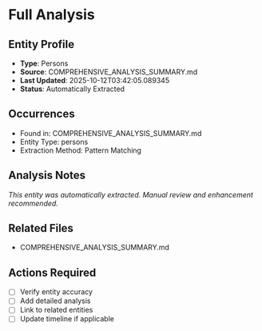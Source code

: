 # Full Analysis

## Entity Profile
- **Type**: Persons
- **Source**: COMPREHENSIVE_ANALYSIS_SUMMARY.md
- **Last Updated**: 2025-10-12T03:42:05.089345
- **Status**: Automatically Extracted

## Occurrences
- Found in: COMPREHENSIVE_ANALYSIS_SUMMARY.md
- Entity Type: persons
- Extraction Method: Pattern Matching

## Analysis Notes
*This entity was automatically extracted. Manual review and enhancement recommended.*

## Related Files
- COMPREHENSIVE_ANALYSIS_SUMMARY.md

## Actions Required
- [ ] Verify entity accuracy
- [ ] Add detailed analysis
- [ ] Link to related entities
- [ ] Update timeline if applicable
